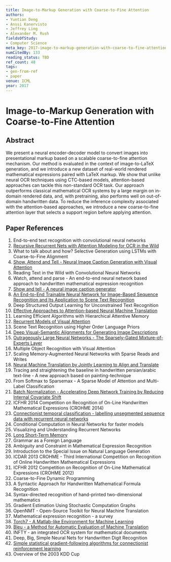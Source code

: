```yaml
---
title: Image-to-Markup Generation with Coarse-to-Fine Attention
authors:
- Yuntian Deng
- Anssi Kanervisto
- Jeffrey Ling
- Alexander M. Rush
fieldsOfStudy:
- Computer Science
meta_key: 2017-image-to-markup-generation-with-coarse-to-fine-attention
numCitedBy: 133
reading_status: TBD
ref_count: 48
tags:
- gen-from-ref
- paper
venue: ICML
year: 2017
---
```


# Image-to-Markup Generation with Coarse-to-Fine Attention

## Abstract

We present a neural encoder-decoder model to convert images into presentational markup based on a scalable coarse-to-fine attention mechanism. Our method is evaluated in the context of image-to-LaTeX generation, and we introduce a new dataset of real-world rendered mathematical expressions paired with LaTeX markup. We show that unlike neural OCR techniques using CTC-based models, attention-based approaches can tackle this non-standard OCR task. Our approach outperforms classical mathematical OCR systems by a large margin on in-domain rendered data, and, with pretraining, also performs well on out-of-domain handwritten data. To reduce the inference complexity associated with the attention-based approaches, we introduce a new coarse-to-fine attention layer that selects a support region before applying attention.

## Paper References

1. End-to-end text recognition with convolutional neural networks
2. [Recursive Recurrent Nets with Attention Modeling for OCR in the Wild](2016-recursive-recurrent-nets-with-attention-modeling-for-ocr-in-the-wild)
3. What to talk about and how? Selective Generation using LSTMs with Coarse-to-Fine Alignment
4. [Show, Attend and Tell - Neural Image Caption Generation with Visual Attention](2015-show-attend-and-tell-neural-image-caption-generation-with-visual-attention)
5. Reading Text in the Wild with Convolutional Neural Networks
6. Watch, attend and parse - An end-to-end neural network based approach to handwritten mathematical expression recognition
7. [Show and tell - A neural image caption generator](2015-show-and-tell-a-neural-image-caption-generator)
8. [An End-to-End Trainable Neural Network for Image-Based Sequence Recognition and Its Application to Scene Text Recognition](2017-an-end-to-end-trainable-neural-network-for-image-based-sequence-recognition-and-its-application-to-scene-text-recognition)
9. Deep Structured Output Learning for Unconstrained Text Recognition
10. [Effective Approaches to Attention-based Neural Machine Translation](2015-effective-approaches-to-attention-based-neural-machine-translation)
11. Learning Efficient Algorithms with Hierarchical Attentive Memory
12. [Recurrent Models of Visual Attention](2014-recurrent-models-of-visual-attention)
13. Scene Text Recognition using Higher Order Language Priors
14. [Deep Visual-Semantic Alignments for Generating Image Descriptions](2017-deep-visual-semantic-alignments-for-generating-image-descriptions)
15. [Outrageously Large Neural Networks - The Sparsely-Gated Mixture-of-Experts Layer](2017-outrageously-large-neural-networks-the-sparsely-gated-mixture-of-experts-layer)
16. Multiple Object Recognition with Visual Attention
17. Scaling Memory-Augmented Neural Networks with Sparse Reads and Writes
18. [Neural Machine Translation by Jointly Learning to Align and Translate](2015-neural-machine-translation-by-jointly-learning-to-align-and-translate)
19. Tracing and straightening the baseline in handwritten persian/arabic text-line - A new approach based on painting-technique
20. From Softmax to Sparsemax - A Sparse Model of Attention and Multi-Label Classification
21. [Batch Normalization - Accelerating Deep Network Training by Reducing Internal Covariate Shift](2015-batch-normalization-accelerating-deep-network-training-by-reducing-internal-covariate-shift)
22. ICFHR 2014 Competition on Recognition of On-Line Handwritten Mathematical Expressions (CROHME 2014)
23. [Connectionist temporal classification - labelling unsegmented sequence data with recurrent neural networks](2006-connectionist-temporal-classification-labelling-unsegmented-sequence-data-with-recurrent-neural-networks)
24. Conditional Computation in Neural Networks for faster models
25. Visualizing and Understanding Recurrent Networks
26. [Long Short-Term Memory](1997-long-short-term-memory)
27. Grammar as a Foreign Language
28. Ambiguity and Constraint in Mathematical Expression Recognition
29. Introduction to the Special Issue on Natural Language Generation
30. ICDAR 2013 CROHME - Third International Competition on Recognition of Online Handwritten Mathematical Expressions
31. ICFHR 2012 Competition on Recognition of On-Line Mathematical Expressions (CROHME 2012)
32. Coarse-to-Fine Dynamic Programming
33. A Syntactic Approach for Handwritten Mathematical Formula Recognition
34. Syntax-directed recognition of hand-printed two-dimensional mathematics
35. Gradient Estimation Using Stochastic Computation Graphs
36. OpenNMT - Open-Source Toolkit for Neural Machine Translation
37. Mathematical expression recognition - a survey
38. [Torch7 - A Matlab-like Environment for Machine Learning](2011-torch7-a-matlab-like-environment-for-machine-learning)
39. [Bleu - a Method for Automatic Evaluation of Machine Translation](2002-bleu-a-method-for-automatic-evaluation-of-machine-translation)
40. INFTY - an integrated OCR system for mathematical documents
41. Deep, Big, Simple Neural Nets for Handwritten Digit Recognition
42. [Simple statistical gradient-following algorithms for connectionist reinforcement learning](2004-simple-statistical-gradient-following-algorithms-for-connectionist-reinforcement-learning)
43. Overview of the 2003 KDD Cup
